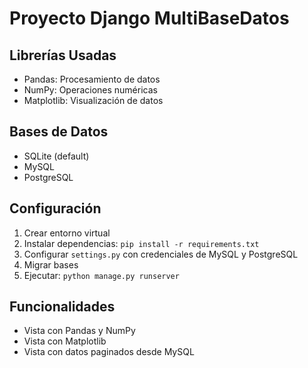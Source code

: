 # Proyecto Django MultiBaseDatos

## Librerías Usadas
- Pandas: Procesamiento de datos
- NumPy: Operaciones numéricas
- Matplotlib: Visualización de datos

## Bases de Datos
- SQLite (default)
- MySQL
- PostgreSQL

## Configuración
1. Crear entorno virtual
2. Instalar dependencias: `pip install -r requirements.txt`
3. Configurar `settings.py` con credenciales de MySQL y PostgreSQL
4. Migrar bases
5. Ejecutar: `python manage.py runserver`

## Funcionalidades
- Vista con Pandas y NumPy
- Vista con Matplotlib
- Vista con datos paginados desde MySQL
